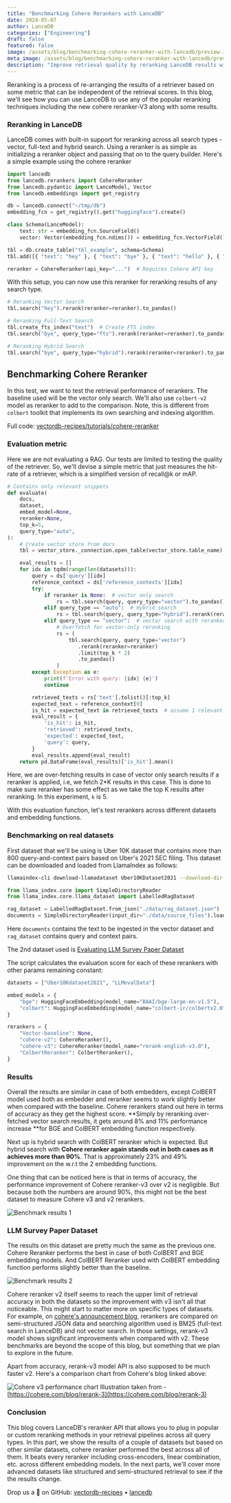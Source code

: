 ```yaml
---
title: "Benchmarking Cohere Rerankers with LanceDB"
date: 2024-05-07
author: LanceDB
categories: ["Engineering"]
draft: false
featured: false
image: /assets/blog/benchmarking-cohere-reranker-with-lancedb/preview-image.png
meta_image: /assets/blog/benchmarking-cohere-reranker-with-lancedb/preview-image.png
description: "Improve retrieval quality by reranking LanceDB results with Cohere and ColBERT. You’ll plug rerankers into vector, FTS, and hybrid search and compare accuracy on real datasets."
---
```


Reranking is a process of re-arranging the results of a retriever based on some metric that can be independent of the retrieval scores. In this blog, we'll see how you can use LanceDB to use any of the popular reranking techniques including the new cohere reranker-V3 along with some results.

### Reranking in LanceDB

LanceDB comes with built-in support for reranking across all search types - vector, full-text and hybrid search. Using a reranker is as simple as initializing a reranker object and passing that on to the query builder. Here's a simple example using the cohere reranker

```python
import lancedb
from lancedb.rerankers import CohereReranker
from lancedb.pydantic import LanceModel, Vector
from lancedb.embeddings import get_registry

db = lancedb.connect("~/tmp/db")
embedding_fcn = get_registry().get("huggingface").create()

class Schema(LanceModel):
    text: str = embedding_fcn.SourceField()
    vector: Vector(embedding_fcn.ndims()) = embedding_fcn.VectorField()

tbl = db.create_table("tbl_example", schema=Schema)
tbl.add([{ "text": "hey" }, { "text": "bye" }, { "text": "hello" }, { "text": "goodbye" }])

reranker = CohereReranker(api_key="...")  # Requires Cohere API key
```

With this setup, you can now use this reranker for reranking results of any search type.

```python
# Reranking Vector Search
tbl.search("hey").rerank(reranker=reranker).to_pandas()

# Reranking Full-Text Search
tbl.create_fts_index("text")  # Create FTS index
tbl.search("bye", query_type="fts").rerank(reranker=reranker).to_pandas()

# Reranking Hybrid Search
tbl.search("bye", query_type="hybrid").rerank(reranker=reranker).to_pandas()
```

## Benchmarking Cohere Reranker

In this test, we want to test the retrieval performance of rerankers. The baseline used will be the vector only search. We'll also use `colbert-v2` model as reranker to add to the comparison. Note, this is different from `colbert` toolkit that implements its own searching and indexing algorithm.

Full code: [vectordb-recipes/tutorials/cohere-reranker](https://github.com/lancedb/vectordb-recipes/tree/main/tutorials/cohere-reranker)

### Evaluation metric

Here we are not evaluating a RAG. Our tests are limited to testing the quality of the retriever. So, we'll devise a simple metric that just measures the hit-rate of a retriever, which is a simplified version of recall@k or mAP.

```python
# Contains only relevant snippets
def evaluate(
    docs,
    dataset,
    embed_model=None,
    reranker=None,
    top_k=5,
    query_type="auto",
):
    # Create vector store from docs
    tbl = vector_store._connection.open_table(vector_store.table_name)

    eval_results = []
    for idx in tqdm(range(len(datasets))):
        query = ds['query'][idx]
        reference_context = ds['reference_contexts'][idx]
        try:
            if reranker is None:  # vector only search
                rs = tbl.search(query, query_type="vector").to_pandas()
            elif query_type == "auto":  # Hybrid search
                rs = tbl.search(query, query_type="hybrid").rerank(reranker=reranker).to_pandas()
            elif query_type == "vector":  # vector search with reranker
                # Overfetch for vector-only reranking
                rs = (
                    tbl.search(query, query_type="vector")
                       .rerank(reranker=reranker)
                       .limit(top_k * 2)
                       .to_pandas()
                )
        except Exception as e:
            print(f'Error with query: {idx} {e}')
            continue

        retrieved_texts = rs['text'].tolist()[:top_k]
        expected_text = reference_context[0]
        is_hit = expected_text in retrieved_texts  # assume 1 relevant doc
        eval_result = {
            'is_hit': is_hit,
            'retrieved': retrieved_texts,
            'expected': expected_text,
            'query': query,
        }
        eval_results.append(eval_result)
    return pd.DataFrame(eval_results)['is_hit'].mean()
```

Here, we are over-fetching results in case of vector only search results if a reranker is applied, i.e, we fetch 2*K results in this case. This is done to make sure reranker has some effect as we take the top K results after reranking. In this experiment, `k` is 5.

With this evaluation function, let's test rerankers across different datasets and embedding functions.

### Benchmarking on real datasets

First dataset that we'll be using is Uber 10K dataset that contains more than 800 query-and-context pairs based on Uber's 2021 SEC filing. This dataset can be downloaded and loaded from LlamaIndex as follows:

```bash
llamaindex-cli download-llamadataset Uber10KDataset2021 --download-dir ./data
```

```python
from llama_index.core import SimpleDirectoryReader
from llama_index.core.llama_dataset import LabelledRagDataset

rag_dataset = LabelledRagDataset.from_json("./data/rag_dataset.json")
documents = SimpleDirectoryReader(input_dir="./data/source_files").load_data()
```

Here `documents` contains the text to be ingested in the vector dataset and `rag_dataset` contains query and context pairs.

The 2nd dataset used is [Evaluating LLM Survey Paper Dataset](https://llamahub.ai/l/llama_datasets/Evaluating%20LLM%20Survey%20Paper%20Dataset?from=llama_datasets)

The script calculates the evaluation score for each of these rerankers with other params remaining constant:

```python
datasets = ["Uber10Kdataset2021", "LLMevalData"]

embed_models = {
    "bge": HuggingFaceEmbedding(model_name="BAAI/bge-large-en-v1.5"),
    "colbert": HuggingFaceEmbedding(model_name="colbert-ir/colbertv2.0"),
}

rerankers = {
    "Vector-baseline": None,
    "cohere-v2": CohereReranker(),
    "cohere-v3": CohereReranker(model_name="rerank-english-v3.0"),
    "ColbertReranker": ColbertReranker(),
}
```

### Results

Overall the results are similar in case of both embedders, except ColBERT model used both as embedder and reranker seems to work slightly better when compared with the baseline. Cohere rerankers stand out here in terms of accuracy as they get the highest score. **Simply by reranking over-fetched vector search results, it gets around 8% and 11% performance increase **for BGE and ColBERT embedding function respectively.

Next up is hybrid search with ColBERT reranker which is expected. But hybrid search with **Cohere reranker again stands out in both cases as it achieves more than 90%**. That is approximately 23% and 49% improvement on the w.r.t the 2 embedding functions.

One thing that can be noticed here is that in terms of accuracy, the performance improvement of Cohere reranker-v3 over v2 is negligible. But because both the numbers are around 90%, this might not be the best dataset to measure Cohere v3 and v2  rerankers.

![Benchmark results 1](/assets/blog/benchmarking-cohere-reranker-with-lancedb/Screenshot-2024-05-06-at-6.06.30-PM.png)

### LLM Survey Paper Dataset

The results on this dataset are pretty much the same as the previous one. Cohere Reranker performs the best in case of both ColBERT and BGE embedding models. And ColBERT Reranker used with ColBERT embedding function performs slightly better than the baseline.

![Benchmark results 2](/assets/blog/benchmarking-cohere-reranker-with-lancedb/Screenshot-2024-05-06-at-7.58.15-PM.png)

Cohere reranker v2 itself seems to reach the upper limit of retrieval accuracy in both the datasets so the improvement with v3 isn't all that noticeable. This might start to matter more on specific types of datasets. For example, on [cohere's announcement blog](https://cohere.com/blog/rerank-3), rerankers are compared on semi-structured JSON data and searching algorithm used is BM25 (full-text search in LanceDB) and not vector search. In those settings, rerank-v3 model shows significant improvements when compared with v2. These benchmarks are beyond the scope of this blog, but something that we plan to explore in the future.

Apart from accuracy, rerank-v3 model API is also supposed to be much faster v2. Here's a comparison chart from Cohere's blog linked above:

![Cohere v3 performance chart](/assets/blog/benchmarking-cohere-reranker-with-lancedb/Screenshot-2024-05-06-at-8.14.10-PM.png)
Illustration taken from - [https://cohere.com/blog/rerank-3](https://cohere.com/blog/rerank-3)

### Conclusion

This blog covers  LanceDB's reranker API that allows you to plug in popular or custom reranking methods in your retrieval pipelines across all query types. In this part, we show the results of a couple of datasets but based on other similar datasets, cohere reranker performed the best across all of them. It beats every reranker including cross-encoders, linear combination, etc. across different embedding models. In the next parts, we'll cover more advanced datasets like structured and semi-structured retrieval to see if the the results change.

Drop us a 🌟 on GitHub: [vectordb-recipes](https://github.com/lancedb/vectordb-recipes) • [lancedb](https://github.com/lancedb/lancedb)
